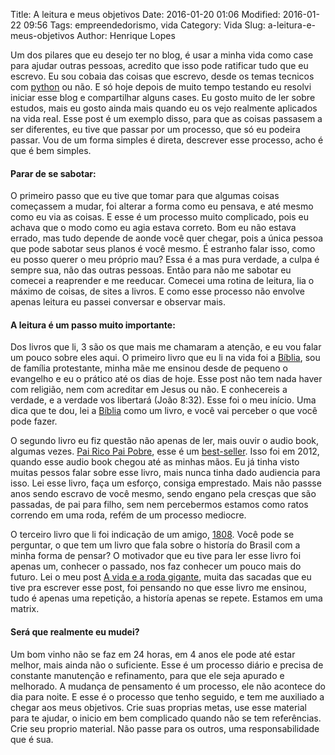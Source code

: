 Title: A leitura e meus objetivos
Date: 2016-01-20 01:06
Modified: 2016-01-22 09:56
Tags: empreendedorismo, vida
Category: Vida
Slug: a-leitura-e-meus-objetivos
Author: Henrique Lopes

Um dos pilares que eu desejo ter no blog, é usar a minha vida como case para ajudar outras pessoas, acredito que isso pode ratificar tudo que eu escrevo. Eu sou cobaia das coisas que escrevo, desde os temas tecnicos com [python](http://blog.henriquelopes.com.br/tag/python.html) ou não. E só hoje depois de muito tempo testando eu resolvi iniciar esse blog e compartilhar alguns cases. Eu gosto muito de ler sobre estudos, mais eu gosto ainda mais quando eu os vejo realmente aplicados na vida real. Esse post é um exemplo disso, para que as coisas passasem a ser diferentes, eu tive que passar por um processo, que só eu podeira passar. Vou de um forma simples é direta, descrever esse processo, acho é que é bem simples.


#### Parar de se sabotar:
O primeiro passo que eu tive que tomar para que algumas coisas começassem a mudar, foi alterar a forma como eu pensava, e até mesmo como eu via as coisas. E esse é um processo muito complicado,
pois eu achava que o modo como eu agia estava correto. Bom eu não estava errado, mas tudo depende de aonde você quer chegar, pois a única pessoa que pode sabotar seus planos é você mesmo. É estranho falar isso, como eu posso querer o meu próprio mau? Essa é a mas pura verdade, a culpa é sempre sua, não das outras pessoas. Então para não me sabotar eu comecei a reaprender e me reeducar. Comecei uma rotina de leitura, lia o máximo de coisas, de sites a livros. E como esse processo não envolve apenas leitura eu passei conversar e observar mais.


#### A leitura é um passo muito importante:
Dos livros que li, 3 são os que mais me chamaram a atenção, e eu vou falar um pouco sobre eles aqui.
O primeiro livro que eu li na vida foi a [Bíblia](https://www.bibliaonline.com.br), sou de família protestante, minha mãe me ensinou desde de pequeno o evangelho e eu o prático até os dias de hoje. Esse post não tem nada haver com religião, nem com acreditar em Jesus ou não. E conhecereis a verdade, e a verdade vos libertará (João 8:32). Esse foi o meu início. Uma dica que te dou, lei a [Bíblia](https://www.bibliaonline.com.br) como um livro, e você vai perceber o que você pode fazer.


O segundo livro eu fiz questão não apenas de ler, mais ouvir o audio book, algumas vezes. [Pai Rico Pai Pobre](https://pt.wikipedia.org/wiki/Pai_Rico,_Pai_Pobre), esse é um [best-seller](https://pt.wikipedia.org/wiki/Best-seller). Isso foi em 2012, quando esse audio book chegou até as minhas mãos. Eu já tinha visto muitas pessos falar sobre esse livro, mais nunca tinha dado audiencia para isso. Lei esse livro, faça um esforço, consiga emprestado. Mais não passse anos sendo escravo de você mesmo, sendo engano pela cresças que são passadas, de pai para filho, sem nem percebermos estamos como ratos correndo em uma roda, refém de um processo mediocre.


O terceiro livro que li foi indicação de um amigo, [1808](https://pt.wikipedia.org/wiki/1808_(livro)). Você pode se perguntar, o que tem um livro que fala sobre o historía do Brasil com a minha forma de pensar? O motivador que eu tive para ler esse livro foi apenas um, conhecer o passado, nos faz conhecer um pouco mais do futuro. Lei o meu post [A vida e a roda gigante](http://blog.henriquelopes.com.br/a-vida-e-a-roda-gigante.html), muita das sacadas que eu tive pra escrever esse post, foi pensando no que esse livro me ensinou, tudo é apenas uma repetição, a historía apenas se repete. Estamos em uma matrix.


#### Será que realmente eu mudei?
Um bom vinho não se faz em 24 horas, em 4 anos ele pode até estar melhor, mais ainda não o suficiente. Esse é um processo diário e precisa de constante manutenção e refinamento, para que ele seja apurado e melhorado. A mudança de pensamento é um processo, ele não acontece do dia para noite. E esse é o processo que tenho seguido, e tem me auxiliado a chegar aos meus objetivos. Crie suas proprias metas, use esse material para te ajudar, o inicio em bem complicado quando não se tem referências. Crie seu proprio material. Não passe para os outros, uma responsabilidade que é sua.

